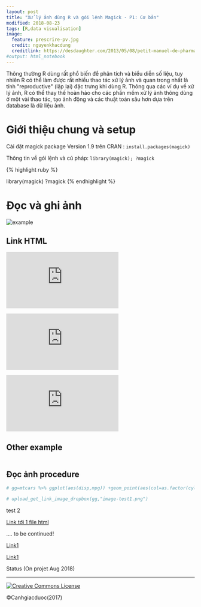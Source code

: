 ```yaml
---
layout: post
title: "Xử lý ảnh dùng R và gói lệnh Magick - P1: Cơ bản"
modified: 2018-08-23
tags: [R,data visualisation]
image:
  feature: prescrire-pv.jpg
  credit: nguyenkhacdung
  creditlink: https://desdaughter.com/2013/05/08/petit-manuel-de-pharmacovigilance-et-pharmacologie-clinique-sur-les-effets-nocifs-des-medicaments/
#output: html_notebook
---
```






Thông thường R dùng rất phổ biến để phân tích và biểu diễn số liệu, tuy nhiên R có thể làm được rất nhiều thao tác xử lý ảnh và quan trong nhất là tính "reproductive" (lặp lại) đặc trưng khi dùng R. Thông qua các ví dụ về xử lý ảnh, R có thể thay thế hoàn hảo cho các phần mềm xử lý ảnh thông dùng ở một vài thao tác, tạo ảnh động và các thuật toán sâu hơn dựa trên database là dữ liệu ảnh.

# Giới thiệu chung và setup 

Cài đặt magick package Version 1.9 trên CRAN : `install.packages(magick)`

Thông tin về gói lệnh và cú pháp: `library(magick); ?magick`





{% highlight ruby %}

library(magick)
?magick
{% endhighlight %}


# Đọc và ghi ảnh  





![example](https://www.dropbox.com/s/p1ycjtve8y3t36q/prescrire-pv.jpg?raw=1)

## Link HTML  

![Time-to-onset Signal](https://www.dropbox.com/s/t5xbmb8ib9q781h/Time-to-onset%20signal%20detection.nb.html?raw=1)

![Time-to-onset Signal](https://www.dropbox.com/s/t5xbmb8ib9q781h/Time-to-onset%20signal%20detection.nb.html?dl=0)

![Time-to-onset Signal](https://www.dropbox.com/s/t5xbmb8ib9q781h/Time-to-onset%20signal%20detection.nb.html)

## Other example 


<figure>
<a href="https://www.dropbox.com/s/fcs6ogrpsbrx392/Canhgiacduoc_Icon.png?raw=1"><img src="https://www.dropbox.com/s/fcs6ogrpsbrx392/Canhgiacduoc_Icon.png?raw=1" alt=""></a>
</figure>

## Đọc ảnh procedure
 

```r
# gg=mtcars %>% ggplot(aes(disp,mpg)) +geom_point(aes(col=as.factor(cyl))) 

# upload_get_link_image_dropbox(gg,"image-test1.png")
```
 
 
 
test 2

[Link tới 1 file html](https://rawgit.com/canhgiacduoc/canhgiacduoc.github.io/master/_posts/ggvis-ggplot.html)



.... to be continued!

[Link1](https://rawgit.com/canhgiacduoc/canhgiacduoc.github.io/master/_posts/Picture-In-R-Magick.nb.html)

[Link1](https://www.dropbox.com/s/t5xbmb8ib9q781h/Time-to-onset%20signal%20detection.nb.html?raw=1)



                        
Status (On projet Aug 2018) 


---
<a rel="license" href="http://creativecommons.org/licenses/by-nc-sa/4.0/"><img alt="Creative Commons License" style="border-width:0" src="https://i.creativecommons.org/l/by-nc-sa/4.0/88x31.png" /></a> 

©Canhgiacduoc(2017)






